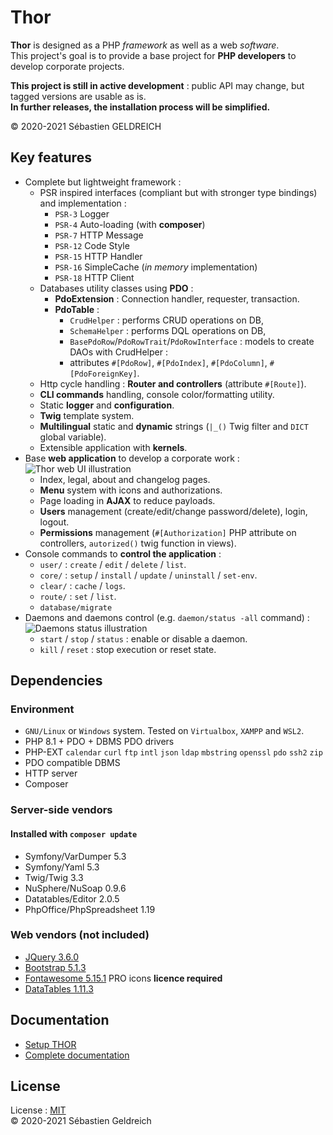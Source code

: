# Thor

**Thor** is designed as a PHP *framework* as well as a web *software*.  
This project's goal is to provide a base project for **PHP developers** to develop corporate projects.

**This project is still in active development** : public API may change, but tagged versions are usable as is.  
**In further releases, the installation process will be simplified.**

&copy; 2020-2021 Sébastien GELDREICH

## Key features

* Complete but lightweight framework :
    * PSR inspired interfaces (compliant but with stronger type bindings) and implementation :
        * `PSR-3` Logger
        * `PSR-4` Auto-loading (with **composer**)
        * `PSR-7` HTTP Message
        * `PSR-12` Code Style
        * `PSR-15` HTTP Handler
        * `PSR-16` SimpleCache (*in memory* implementation)
        * `PSR-18` HTTP Client
    * Databases utility classes using **PDO** :
        * **PdoExtension** : Connection handler, requester, transaction.
        * **PdoTable** :
            * `CrudHelper` : performs CRUD operations on DB,
            * `SchemaHelper` : performs DQL operations on DB,
            * `BasePdoRow`/`PdoRowTrait`/`PdoRowInterface` : models to create DAOs with CrudHelper :
            * attributes `#[PdoRow]`, `#[PdoIndex]`, `#[PdoColumn]`, `#[PdoForeignKey]`.
    * Http cycle handling : **Router and controllers** (attribute `#[Route]`).
    * **CLI commands** handling, console color/formatting utility.
    * Static **logger** and **configuration**.
    * **Twig** template system.
    * **Multilingual** static and **dynamic** strings (`|_()` Twig filter and `DICT` global variable).
    * Extensible application with **kernels**.
* Base **web application** to develop a corporate work :
  ![Thor web UI illustration](https://i.ibb.co/R4q28Pg/ui.png)
    * Index, legal, about and changelog pages.
    * **Menu** system with icons and authorizations.
    * Page loading in **AJAX**  to reduce payloads.
    * **Users** management (create/edit/change password/delete), login, logout.
    * **Permissions** management (`#[Authorization]` PHP attribute on controllers, `autorized()` twig function in views).
* Console commands to **control the application** :
    * `user/` : `create` / `edit` / `delete` / `list`.
    * `core/` : `setup` / `install` / `update` / `uninstall` / `set-env`.
    * `clear/` : `cache` / `logs`.
    * `route/` : `set` / `list`.
    * `database/migrate`
* Daemons and daemons control (e.g. `daemon/status -all` command) :  
  ![Daemons status illustration](https://i.ibb.co/y84GkDy/daemons.png)
    * `start` / `stop` / `status` : enable or disable a daemon.
    * `kill` / `reset` : stop execution or reset state.

## Dependencies

### Environment

* `GNU/Linux` or `Windows` system. Tested on `Virtualbox`, `XAMPP` and `WSL2`.
* PHP 8.1 + PDO + DBMS PDO drivers
* PHP-EXT `calendar` `curl` `ftp` `intl` `json` `ldap` `mbstring` `openssl` `pdo` `ssh2` `zip`
* PDO compatible DBMS
* HTTP server
* Composer

### Server-side vendors

#### Installed with `composer update`

* Symfony/VarDumper 5.3
* Symfony/Yaml 5.3
* Twig/Twig 3.3
* NuSphere/NuSoap 0.9.6
* Datatables/Editor 2.0.5
* PhpOffice/PhpSpreadsheet 1.19

### Web vendors (not included)

* [JQuery 3.6.0](https://code.jquery.com/jquery-3.5.1.min.js)
* [Bootstrap 5.1.3](https://getbootstrap.com/docs/5.1/getting-started/download/)
* [Fontawesome 5.15.1](https://fontawesome.com/) PRO icons **licence required**
* [DataTables 1.11.3](https://datatables.net/download/#bs5/dt-1.11.3/af-2.3.7/b-2.1.1/cr-1.5.5/date-1.1.1/fc-4.0.1/fh-3.2.1/kt-2.6.4/r-2.2.9/sc-2.0.5/sl-1.3.4)

## Documentation

* [Setup THOR](https://github.com/Trehinos/Thor/wiki/Setup) 
* [Complete documentation](https://github.com/Trehinos/thor/wiki)

## License

License : [MIT](LICENSE)  
&copy; 2020-2021 Sébastien Geldreich
